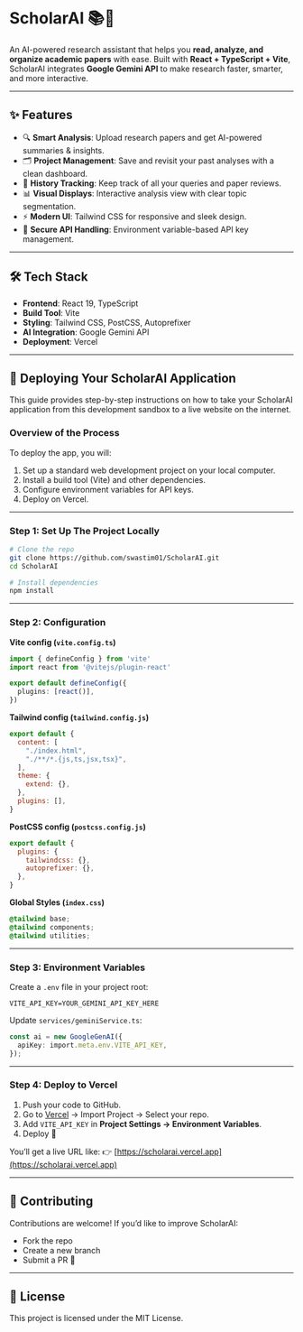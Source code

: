 
# ScholarAI 📚🤖
An AI-powered research assistant that helps you **read, analyze, and organize academic papers** with ease. Built with **React + TypeScript + Vite**, ScholarAI integrates **Google Gemini API** to make research faster, smarter, and more interactive.

---

## ✨ Features
- 🔍 **Smart Analysis**: Upload research papers and get AI-powered summaries & insights.
- 🗂 **Project Management**: Save and revisit your past analyses with a clean dashboard.
- 📑 **History Tracking**: Keep track of all your queries and paper reviews.
- 📊 **Visual Displays**: Interactive analysis view with clear topic segmentation.
- ⚡ **Modern UI**: Tailwind CSS for responsive and sleek design.
- 🔐 **Secure API Handling**: Environment variable-based API key management.

---

## 🛠 Tech Stack
- **Frontend**: React 19, TypeScript
- **Build Tool**: Vite
- **Styling**: Tailwind CSS, PostCSS, Autoprefixer
- **AI Integration**: Google Gemini API
- **Deployment**: Vercel

---

## 🚀 Deploying Your ScholarAI Application

This guide provides step-by-step instructions on how to take your ScholarAI application from this development sandbox to a live website on the internet.

### Overview of the Process
To deploy the app, you will:
1. Set up a standard web development project on your local computer.
2. Install a build tool (Vite) and other dependencies.
3. Configure environment variables for API keys.
4. Deploy on Vercel.

---

### Step 1: Set Up The Project Locally
```bash
# Clone the repo
git clone https://github.com/swastim01/ScholarAI.git
cd ScholarAI

# Install dependencies
npm install
````

---

### Step 2: Configuration

**Vite config (`vite.config.ts`)**

```ts
import { defineConfig } from 'vite'
import react from '@vitejs/plugin-react'

export default defineConfig({
  plugins: [react()],
})
```

**Tailwind config (`tailwind.config.js`)**

```js
export default {
  content: [
    "./index.html",
    "./**/*.{js,ts,jsx,tsx}",
  ],
  theme: {
    extend: {},
  },
  plugins: [],
}
```

**PostCSS config (`postcss.config.js`)**

```js
export default {
  plugins: {
    tailwindcss: {},
    autoprefixer: {},
  },
}
```

**Global Styles (`index.css`)**

```css
@tailwind base;
@tailwind components;
@tailwind utilities;
```

---

### Step 3: Environment Variables

Create a `.env` file in your project root:

```env
VITE_API_KEY=YOUR_GEMINI_API_KEY_HERE
```

Update `services/geminiService.ts`:

```ts
const ai = new GoogleGenAI({
  apiKey: import.meta.env.VITE_API_KEY,
});
```

---

### Step 4: Deploy to Vercel

1. Push your code to GitHub.
2. Go to [Vercel](https://vercel.com) → Import Project → Select your repo.
3. Add `VITE_API_KEY` in **Project Settings → Environment Variables**.
4. Deploy 🎉

You’ll get a live URL like:
👉 [https://scholarai.vercel.app](https://scholarai.vercel.app)

---

## 🤝 Contributing

Contributions are welcome! If you’d like to improve ScholarAI:

* Fork the repo
* Create a new branch
* Submit a PR 🚀

---

## 📜 License

This project is licensed under the MIT License.

